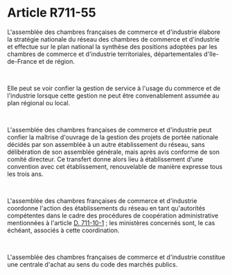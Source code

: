 # Article R711-55

<p>L'assemblée des chambres françaises de commerce et d'industrie élabore la stratégie nationale du réseau des chambres de commerce et d'industrie et effectue sur le plan national la synthèse des positions adoptées par les chambres de commerce et d'industrie territoriales, départementales d'Ile-de-France et de région. </p><p><br/></p><p>Elle peut se voir confier la gestion de service à l'usage du commerce et de l'industrie lorsque cette gestion ne peut être convenablement assumée au plan régional ou local.</p><p><br/></p><p>L'assemblée des chambres françaises de commerce et d'industrie peut confier la maîtrise d'ouvrage de la gestion des projets de portée nationale décidés par son assemblée à un autre établissement du réseau, sans délibération de son assemblée générale, mais après avis conforme de son comité directeur. Ce transfert donne alors lieu à établissement d'une convention avec cet établissement, renouvelable de manière expresse tous les trois ans.</p><p><br/></p><p>L'assemblée des chambres françaises de commerce et d'industrie coordonne l'action des établissements du réseau en tant qu'autorités compétentes dans le cadre des procédures de coopération administrative mentionnées à l'article <a href='/affichCodeArticle.do?cidTexte=LEGITEXT000005634379&idArticle=LEGIARTI000023155280&dateTexte=&categorieLien=cid'>D. 711-10-1</a> ; les ministères concernés sont, le cas échéant, associés à cette coordination.</p><p><br/></p><p>L'assemblée des chambres françaises de commerce et d'industrie constitue une centrale d'achat au sens du code des marchés publics.</p>